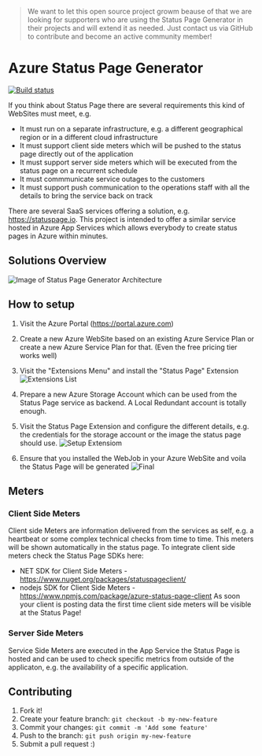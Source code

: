 > We want to let this open source project growm beause of that we are looking for supporters who are using the Status Page Generator in their projects and will extend it as needed. Just contact us via GitHub to contribute and become an active community member!

# Azure Status Page Generator
[![Build status](https://ci.appveyor.com/api/projects/status/nd602nm4y669oijg?svg=true)](https://ci.appveyor.com/project/dei79/azure-status-page)

If you think about Status Page there are several requirements this kind of WebSites must meet, e.g.

* It must run on a separate infrastructure, e.g. a different geographical region or in a different cloud infrastructure
* It must support client side meters which will be pushed to the status page directly out of the application 
* It must support server side meters which will be executed from the status page on a recurrent schedule
* It must commmunicate service outages to the customers 
* It must support push communication to the operations staff with all the details to bring the service back on track

There are several SaaS services offering a solution, e.g. https://statuspage.io. This project is intended to offer a similar service hosted in Azure App Services which allows everybody to create status pages in Azure within minutes.

## Solutions Overview

![Image of Status Page Generator Architecture](https://github.com/dei79/azure-status-page/blob/master/docs/arch-overview.png)

## How to setup

1. Visit the Azure Portal (https://portal.azure.com)

2. Create a new Azure WebSite based on an existing Azure Service Plan or create a new Azure Service Plan for that. (Even the free pricing tier works well) 

3. Visit the "Extensions Menu" and install the "Status Page" Extension
![Extensions List](https://github.com/dei79/azure-status-page/blob/master/docs/extension-installed.png)

4. Prepare a new Azure Storage Account which can be used from the Status Page service as backend. A Local Redundant account is totally enough. 

5. Visit the Status Page Extension and configure the different details, e.g. the credentials for the storage account or the image the status page should use.
![Setup Extensiom](https://github.com/dei79/azure-status-page/blob/master/docs/extension-setup.png)

6. Ensure that you installed the WebJob in your Azure WebSite and voila the Status Page will be generated
![Final](https://github.com/dei79/azure-status-page/blob/master/docs/extension-result.png)

## Meters

### Client Side Meters
Client side Meters are information delivered from the services as self, e.g. a heartbeat or some complex technical checks from time to time. This meters will be shown automatically in the status page. To integrate client side meters check the Status Page SDKs here:
* NET SDK for Client Side Meters - https://www.nuget.org/packages/statuspageclient/
* nodejs SDK for Client Side Meters - https://www.npmjs.com/package/azure-status-page-client
As soon your client is posting data the first time client side meters will be visible at the Status Page!

### Server Side Meters
Service Side Meters are executed in the App Service the Status Page is hosted and can be used to check specific metrics from outside of the applicaton, e.g. the availability of a specific application.

## Contributing

1. Fork it!
2. Create your feature branch: `git checkout -b my-new-feature`
3. Commit your changes: `git commit -m 'Add some feature'`
4. Push to the branch: `git push origin my-new-feature`
5. Submit a pull request :)
